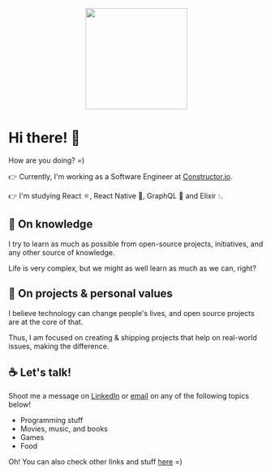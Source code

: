 <p align="center">
  <img 
    src="https://i.pinimg.com/originals/e4/26/70/e426702edf874b181aced1e2fa5c6cde.gif"
    align="center" 
    height="200" 
    width="auto" 
  >
<p/>

# Hi there! 👋

How are you doing? =)

👉 Currently, I'm working as a Software Engineer at [Constructor.io](https://constructor.io/).

👉 I'm studying React ⚛️, React Native 📱, GraphQL 🚀 and Elixir 💧.

## 🌱 On knowledge

I try to learn as much as possible from open-source projects, initiatives, and any other source of knowledge. 

Life is very complex, but we might as well learn as much as we can, right?

## 🗿 On projects & personal values

I believe technology can change people's lives, and open source projects are at the core of that. 

Thus, I am focused on creating & shipping projects that help on real-world issues, making the difference.

## ☕ Let's talk!

Shoot me a message on [LinkedIn](https://www.linkedin.com/in/pedrobini/) or [email](mailto:dev.pedrobini@gmail.com) on any of the following topics below!

- Programming stuff
- Movies, music, and books
- Games
- Food

Oh! You can also check other links and stuff [here](https://linktr.ee/pedrobini) =)
